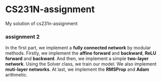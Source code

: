 # CS231N-assignment
My solution of cs231n-assignment

### assignment 2

In the first part, we implement a **fully connected network** by modular methods. Firstly, we implement the **affine forward** and **backward**, **ReLU forward** and **backward**. And then, we implement a simple **two-layer network**. Using the Solver class, we train our model. We also implement **muti-layer networks**. At last, we implement the **RMSProp** and **Adam** arithmetic.

